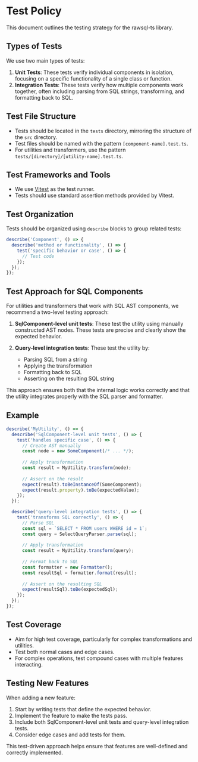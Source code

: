 # Test Policy

This document outlines the testing strategy for the rawsql-ts library.

## Types of Tests

We use two main types of tests:

1. **Unit Tests**: These tests verify individual components in isolation, focusing on a specific functionality of a single class or function.
2. **Integration Tests**: These tests verify how multiple components work together, often including parsing from SQL strings, transforming, and formatting back to SQL.

## Test File Structure

- Tests should be located in the `tests` directory, mirroring the structure of the `src` directory.
- Test files should be named with the pattern `[component-name].test.ts`.
- For utilities and transformers, use the pattern `tests/[directory]/[utility-name].test.ts`.

## Test Frameworks and Tools

- We use [Vitest](https://vitest.dev/) as the test runner.
- Tests should use standard assertion methods provided by Vitest.

## Test Organization

Tests should be organized using `describe` blocks to group related tests:

```typescript
describe('Component', () => {
  describe('method or functionality', () => {
    test('specific behavior or case', () => {
      // Test code
    });
  });
});
```

## Test Approach for SQL Components

For utilities and transformers that work with SQL AST components, we recommend a two-level testing approach:

1. **SqlComponent-level unit tests**: These test the utility using manually constructed AST nodes. These tests are precise and clearly show the expected behavior.

2. **Query-level integration tests**: These test the utility by:
   - Parsing SQL from a string
   - Applying the transformation
   - Formatting back to SQL
   - Asserting on the resulting SQL string

This approach ensures both that the internal logic works correctly and that the utility integrates properly with the SQL parser and formatter.

## Example

```typescript
describe('MyUtility', () => {
  describe('SqlComponent-level unit tests', () => {
    test('handles specific case', () => {
      // Create AST manually
      const node = new SomeComponent(/* ... */);
      
      // Apply transformation
      const result = MyUtility.transform(node);
      
      // Assert on the result
      expect(result).toBeInstanceOf(SomeComponent);
      expect(result.property).toBe(expectedValue);
    });
  });

  describe('query-level integration tests', () => {
    test('transforms SQL correctly', () => {
      // Parse SQL
      const sql = `SELECT * FROM users WHERE id = 1`;
      const query = SelectQueryParser.parse(sql);
      
      // Apply transformation
      const result = MyUtility.transform(query);
      
      // Format back to SQL
      const formatter = new Formatter();
      const resultSql = formatter.format(result);
      
      // Assert on the resulting SQL
      expect(resultSql).toBe(expectedSql);
    });
  });
});
```

## Test Coverage

- Aim for high test coverage, particularly for complex transformations and utilities.
- Test both normal cases and edge cases.
- For complex operations, test compound cases with multiple features interacting.

## Testing New Features

When adding a new feature:

1. Start by writing tests that define the expected behavior.
2. Implement the feature to make the tests pass.
3. Include both SqlComponent-level unit tests and query-level integration tests.
4. Consider edge cases and add tests for them.

This test-driven approach helps ensure that features are well-defined and correctly implemented.
